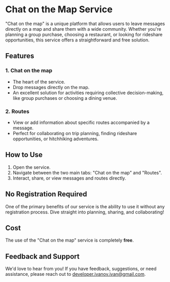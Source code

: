 # Chat on the Map Service

"Chat on the map" is a unique platform that allows users to leave messages directly on a map and share them with a wide community. Whether you're planning a group purchase, choosing a restaurant, or looking for rideshare opportunities, this service offers a straightforward and free solution.

## Features

### 1. **Chat on the map**

- The heart of the service.
- Drop messages directly on the map.
- An excellent solution for activities requiring collective decision-making, like group purchases or choosing a dining venue.

### 2. **Routes**

- View or add information about specific routes accompanied by a message.
- Perfect for collaborating on trip planning, finding rideshare opportunities, or hitchhiking adventures.

## How to Use

1. Open the service.
2. Navigate between the two main tabs: "Chat on the map" and "Routes".
3. Interact, share, or view messages and routes directly.

## No Registration Required

One of the primary benefits of our service is the ability to use it without any registration process. Dive straight into planning, sharing, and collaborating!

## Cost

The use of the "Chat on the map" service is completely **free**.

## Feedback and Support

We'd love to hear from you! If you have feedback, suggestions, or need assistance, please reach out to [developer.ivanov.ivan@gmail.com](mailto:developer.ivanov.ivan@gmail.com).
